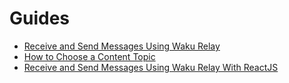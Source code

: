 # Guides

- [Receive and Send Messages Using Waku Relay](relay-receive-send-messages.md)
- [How to Choose a Content Topic](choose-content-topic.md)
- [Receive and Send Messages Using Waku Relay With ReactJS](reactjs-relay.md)
